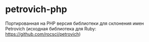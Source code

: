 petrovich-php
=============

Портированная на PHP версия библиотеки для склонения имен Petrovich (исходная библиотека для Ruby: https://github.com/rocsci/petrovich)

